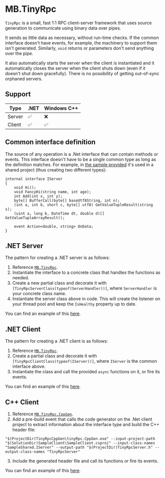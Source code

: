 # MB.TinyRpc

`TinyRpc` is a small, fast 1:1 RPC client-server framework that uses source generation to communicate using binary data over pipes. 

It sends as little data as necessary, without run-time checks. If the common interface doesn't have events, for example, the machinery to support them isn't generated. Similarly, `void` returns or parameters don't send anything over the pipe. 

It also automatically starts the server when the client is instantiated and it automatically closes the server when the client shuts down (even if it doesn't shut down gracefully). There is no possibility of getting out-of-sync orphaned servers. 

## Support

Type | .NET | Windows C++
-|-|-
Server|✅|❌
Client|✅|✅

## Common interface definition

The source of any operation is a .Net interface that can contain methods or events. This interface doesn't have to be a single common type as long as the definition matches. For example, in [the sample provided](https://github.com/myblindy/tinyRpc/blob/master/SampleShared/IServer.cs) it's used in a shared project (thus creating two different types):

```
internal interface IServer
{
    void Hi();
    void FancyHi(string name, int age);
    int Add(int x, int y);
    byte[] BufferCall(byte[] baseUtf8String, int n);
    (int a, int b, short c, byte[] utf8) GetValueTupleResult(string s);
    (uint a, long b, DateTime dt, double d)[] GetValueTupleArrayResult();

    event Action<double, string> OnData;
}
```

## .NET Server

The pattern for creating a .NET server is as follows:

1. Reference [`MB.TinyRpc`](https://www.nuget.org/packages/MB.TinyRpc/).
1. Instantiate the interface to a concrete class that handles the functions as needed.
2. Create a new partial class and decorate it with `[TinyRpcServerClass(typeof(ServerHandler))]`, where  `ServerHandler` is your concrete class name.
3. Instantiate the server class above in code. This will create the listener on your thread pool and keep the `IsHealthy` property up to date.

You can find an example of this [here](https://github.com/myblindy/tinyRpc/blob/master/SampleServer/Program.cs).

## .NET Client

The pattern for creating a .NET client is as follows:

1. Reference [`MB.TinyRpc`](https://www.nuget.org/packages/MB.TinyRpc/).
1. Create a partial class and decorate it with `[TinyRpcClientClass(typeof(IServer))]`, where `IServer` is the common interface above.
2. Instantiate the class and call the provided `async` functions on it, or fire its events.

You can find an example of this [here](https://github.com/myblindy/tinyRpc/blob/master/SampleClient/Program.cs).

## C++ Client

1. Reference [`MB.TinyRpc.CppGen`](https://www.nuget.org/packages/MB.TinyRpc.CppGen/).
2. Add a pre-build event that calls the code generator on the .Net client project to extract information about the interface type and build the C++ header file:
```
"$(ProjectDir)TinyRpcCppGen\tinyRpc.CppGen.exe" --input-project-path "$(SolutionDir)SampleClient\SampleClient.csproj" --input-class-names "SampleShared.IServer" --output-path "$(ProjectDir)TinyRpcServer.h" --output-class-names "TinyRpcServer"
```
3. Include the generated header file and call its functions or fire its events. 

You can find an example of this [here](https://github.com/myblindy/tinyRpc/blob/master/CppTest/main.cpp).
